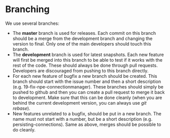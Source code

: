 # Branching

We use several branches:

- The **master** branch is used for releases. Each commit on this branch should be a merge from the development branch and changing the version to final. Only one of the main developers should touch this branch.
- The **development** branch is used for latest snapshots. Each new feature will first be merged into this branch to be able to test if it works with the rest of the code. These should always be done through pull requests. Developers are discouraged from pushing to this branch directly.
- For each new feature of bugfix a new branch should be created. This branch should start with the issue number and then a short description (e.g. 19-fix-npe-connectionmanager). These branches should simply be pushed to github and then you can create a pull request to merge it back to development. Make sure that this can be done cleanly (when you are behind the current development version, you can always use *git rebase*).
- New features unrelated to a bugfix, should be put in a new branch. The name must not start with a number, but be a short description (e.g. persisting-connections). Same as above, merges should be possible to do cleanly.